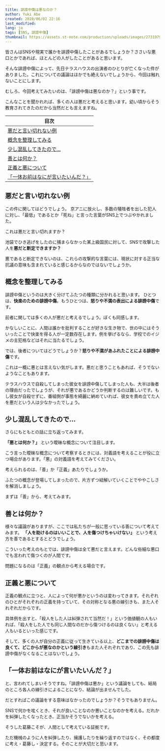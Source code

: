 ```yaml
---
title: 誹謗中傷は悪なのか？
author: Yuki Abe
created: 2020/06/02 22:16
last_modified: 
lang: ja
tags: [SNS, 誹謗中傷]
thumbnail: https://assets.st-note.com/production/uploads/images/27319793/rectangle_large_type_2_f27c546b9fd2c56b40ae6a976eb407bd.jpeg
---
```


皆さんはSNSや現実で誰かを誹謗中傷したことがあるでしょうか？ささいな悪口とかであれば、ほとんどの人がしたことがあると思います。

そんな誹謗中傷によって、先日テラスハウスの出演者のひとりが亡くなった件がありました。これについての議論はほかでも絶えないでしょうから、今回は触れないことにします。

むしろ、今回考えてみたいのは、「誹謗中傷は悪なのか？」という事です。

こんなことを聞かれれば、多くの人は悪だと考えると思います。幼い頃からそう教育されてきたのだから当然だとも言えますね。

| 目次 |
| ------ |
| [悪だと言い切れない例](#悪だと言い切れない例) |
| [概念を整理してみる](#概念を整理してみる) |
| [少し混乱してきたので…](#少し混乱してきたので…) |
| [善とは何か？](#善とは何か？) |
| [正義と悪について](#正義と悪について) |
| [「一体お前はなにが言いたいんだ？」](#「一体お前はなにが言いたいんだ？」) |


## 悪だと言い切れない例
この件に関してはどうでしょう。
京アニに放火し、多数の犠牲者を出した犯人に対し、「最低」であるとか「死ね」と言った言葉がSNS上でつぶやかれました。

これは悪だと言い切れますか？

池袋でひき逃げをしたのに捕まらなかった某上級国民に対して、SNSで攻撃した人を**悪だと断定できますか？**

悪であると断定できないのは、これらの攻撃的な言葉には、現状に対する正当な抗議の意味も含まれていると感じるからなのではないでしょうか。

## 概念を整理してみる

誹謗中傷というのは大きく分けてふたつの種類に分かれると思います。
ひとつは、**快楽のための誹謗中傷**。もうひとつは、**怒りや不満の表出による誹謗中傷**です。

前者に関しては多くの人が悪だと考えるでしょう。ぼくも同感します。

かなしいことに、人間は誰かを批判することが好きな生き物で、世の中にはそういったことで快楽を得る人が一定数存在します。例を挙げるなら、学校でのイジメの主犯格などはそれに当たるでしょう。

では、後者についてはどうでしょうか？**怒りや不満があふれたことによる誹謗中傷**です。

これは一概に悪とは言えない気がします。悪だと思うこともあれば、そうでないようなこともあります。

テラスハウスで自殺してしまった彼女を誹謗中傷してしまった人も、大半は後者の理由だったでしょうが、それが悪であるかどうか判断するのは難しいです。もし彼女が自殺せずに、番組側が事態を綺麗に納めていれば、彼女を責め立てた人を悪だという人は少なかったでしょう。

## 少し混乱してきたので…

さらにもともとの話に立ち返ってみます。

**「悪とは何か？」** という曖昧な概念について注目します。

こう言った曖昧な概念について考察するときには、対義語を考えることが役に立つ場合があります。「悪」の対義語を考えてみてください。

考えられるのは、「善」か「正義」あたりでしょうか。

ふたつの概念が登場してしまったので、片方ずつ紐解いていくことでややこしさを解消しましょう。

まずは「善」から、考えてみます。

## 善とは何か？

様々な議論がありますが、ここでは私たちが一般に思っている善について考えてみます。 **「人を助けるのはいいことで、人を傷つけちゃいけない」** という考え方を善であるとするとどうでしょう。

こういった考えのもとでは、誹謗中傷は全て悪だと言えます。どんな些細な悪口でも言われて傷つくのが人間です。

問題になるのは「正義」の観点から考える場合です。

## 正義と悪について

正義の観点に立つと、人によって何が悪かというのは変わってきます。それぞれのひとがそれぞれの正義を持っていて、その対称となる悪の線引きも、また人それぞれだからです。

具体例を出すと、「殺人をした人は糾弾されて当然だ！」という価値観の人もいれば、「殺人をした人でも同じ人間なのだから傷つけるのは良くない」と考える人もいるといった感じです。

そして、多くの人が自分の正義に従って生きている以上、**どこまでの誹謗中傷は良くて、どこからが悪なのかという線引き**もまた人それぞれであり、この先も誹謗中傷がなくなることはないでしょう。

## 「一体お前はなにが言いたいんだ？」

と、言われてしまいそうですね。「誹謗中傷は悪か」という議論をしても、結局のところ各人の線引きによることになり、結論が出ませんでした。

だとすればこの議論をする意味はなかったのでしょうか？そうでもありません。

SNSで何かを呟くとき、それが良いことなのか悪いことなのかを考える。だれかを糾弾したくなったとき、正当かそうでないかを考える。

そうした葛藤こそが、人間として考えている証拠です。

ただ機械のように人を糾弾したり、擁護したりを繰り返すのではなく、その都度に考え・葛藤し・決定する。そのことが大切だと思います。


